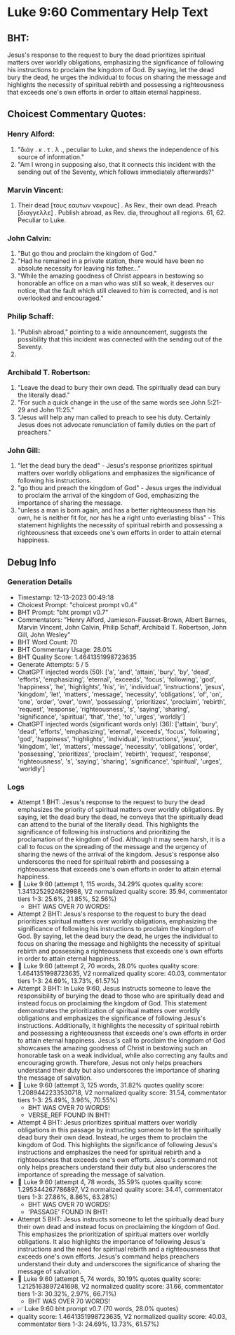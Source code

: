 # Luke 9:60 Commentary Help Text

## BHT:
Jesus's response to the request to bury the dead prioritizes spiritual matters over worldly obligations, emphasizing the significance of following his instructions to proclaim the kingdom of God. By saying, let the dead bury the dead, he urges the individual to focus on sharing the message and highlights the necessity of spiritual rebirth and possessing a righteousness that exceeds one's own efforts in order to attain eternal happiness.

## Choicest Commentary Quotes:
### Henry Alford:
1. "διάγ . κ . τ . λ ., peculiar to Luke, and shews the independence of his source of information."
2. "Am I wrong in supposing also, that it connects this incident with the sending out of the Seventy, which follows immediately afterwards?"

### Marvin Vincent:
1. Their dead [τους εαυτων νεκρους] . As Rev., their own dead. 
Preach [διαγγελλε] . Publish abroad, as Rev. dia, throughout all regions. 
61, 62. Peculiar to Luke.


### John Calvin:
1. "But go thou and proclaim the kingdom of God."
2. "Had he remained in a private station, there would have been no absolute necessity for leaving his father..."
3. "While the amazing goodness of Christ appears in bestowing so honorable an office on a man who was still so weak, it deserves our notice, that the fault which still cleaved to him is corrected, and is not overlooked and encouraged."

### Philip Schaff:
1. "Publish abroad," pointing to a wide announcement, suggests the possibility that this incident was connected with the sending out of the Seventy.
2. 


### Archibald T. Robertson:
1. "Leave the dead to bury their own dead. The spiritually dead can bury the literally dead." 
2. "For such a quick change in the use of the same words see John 5:21-29 and John 11:25."
3. "Jesus will help any man called to preach to see his duty. Certainly Jesus does not advocate renunciation of family duties on the part of preachers."

### John Gill:
1. "let the dead bury the dead" - Jesus's response prioritizes spiritual matters over worldly obligations and emphasizes the significance of following his instructions.
2. "go thou and preach the kingdom of God" - Jesus urges the individual to proclaim the arrival of the kingdom of God, emphasizing the importance of sharing the message.
3. "unless a man is born again, and has a better righteousness than his own, he is neither fit for, nor has he a right unto everlasting bliss" - This statement highlights the necessity of spiritual rebirth and possessing a righteousness that exceeds one's own efforts in order to attain eternal happiness.


## Debug Info
### Generation Details
- Timestamp: 12-13-2023 00:49:18
- Choicest Prompt: "choicest prompt v0.4"
- BHT Prompt: "bht prompt v0.7"
- Commentators: "Henry Alford, Jamieson-Fausset-Brown, Albert Barnes, Marvin Vincent, John Calvin, Philip Schaff, Archibald T. Robertson, John Gill, John Wesley"
- BHT Word Count: 70
- BHT Commentary Usage: 28.0%
- BHT Quality Score: 1.4641351998723635
- Generate Attempts: 5 / 5
- ChatGPT injected words (50):
	['a', 'and', 'attain', 'bury', 'by', 'dead', 'efforts', 'emphasizing', 'eternal', 'exceeds', 'focus', 'following', 'god', 'happiness', 'he', 'highlights', 'his', 'in', 'individual', 'instructions', 'jesus', 'kingdom', 'let', 'matters', 'message', 'necessity', 'obligations', 'of', 'on', 'one', 'order', 'over', 'own', 'possessing', 'prioritizes', 'proclaim', 'rebirth', 'request', 'response', 'righteousness', 's', 'saying', 'sharing', 'significance', 'spiritual', 'that', 'the', 'to', 'urges', 'worldly']
- ChatGPT injected words (significant words only) (36):
	['attain', 'bury', 'dead', 'efforts', 'emphasizing', 'eternal', 'exceeds', 'focus', 'following', 'god', 'happiness', 'highlights', 'individual', 'instructions', 'jesus', 'kingdom', 'let', 'matters', 'message', 'necessity', 'obligations', 'order', 'possessing', 'prioritizes', 'proclaim', 'rebirth', 'request', 'response', 'righteousness', 's', 'saying', 'sharing', 'significance', 'spiritual', 'urges', 'worldly']

### Logs
- Attempt 1 BHT: Jesus's response to the request to bury the dead emphasizes the priority of spiritual matters over worldly obligations. By saying, let the dead bury the dead, he conveys that the spiritually dead can attend to the burial of the literally dead. This highlights the significance of following his instructions and prioritizing the proclamation of the kingdom of God. Although it may seem harsh, it is a call to focus on the spreading of the message and the urgency of sharing the news of the arrival of the kingdom. Jesus's response also underscores the need for spiritual rebirth and possessing a righteousness that exceeds one's own efforts in order to attain eternal happiness.
- 🔄 Luke 9:60 (attempt 1, 115 words, 34.29% quotes quality score: 1.3413252924629988, V2 normalized quality score: 35.94, commentator tiers 1-3: 25.6%, 21.85%, 52.56%) 
	- BHT WAS OVER 70 WORDS!
- Attempt 2 BHT: Jesus's response to the request to bury the dead prioritizes spiritual matters over worldly obligations, emphasizing the significance of following his instructions to proclaim the kingdom of God. By saying, let the dead bury the dead, he urges the individual to focus on sharing the message and highlights the necessity of spiritual rebirth and possessing a righteousness that exceeds one's own efforts in order to attain eternal happiness.
- 🔄 Luke 9:60 (attempt 2, 70 words, 28.0% quotes quality score: 1.4641351998723635, V2 normalized quality score: 40.03, commentator tiers 1-3: 24.69%, 13.73%, 61.57%)
- Attempt 3 BHT: In Luke 9:60, Jesus instructs someone to leave the responsibility of burying the dead to those who are spiritually dead and instead focus on proclaiming the kingdom of God. This statement demonstrates the prioritization of spiritual matters over worldly obligations and emphasizes the significance of following Jesus's instructions. Additionally, it highlights the necessity of spiritual rebirth and possessing a righteousness that exceeds one's own efforts in order to attain eternal happiness. Jesus's call to proclaim the kingdom of God showcases the amazing goodness of Christ in bestowing such an honorable task on a weak individual, while also correcting any faults and encouraging growth. Therefore, Jesus not only helps preachers understand their duty but also underscores the importance of sharing the message of salvation.
- 🔄 Luke 9:60 (attempt 3, 125 words, 31.82% quotes quality score: 1.2089442233530718, V2 normalized quality score: 31.54, commentator tiers 1-3: 25.49%, 3.96%, 70.55%) 
	- BHT WAS OVER 70 WORDS! 
	- VERSE_REF FOUND IN BHT!
- Attempt 4 BHT: Jesus prioritizes spiritual matters over worldly obligations in this passage by instructing someone to let the spiritually dead bury their own dead. Instead, he urges them to proclaim the kingdom of God. This highlights the significance of following Jesus's instructions and emphasizes the need for spiritual rebirth and a righteousness that exceeds one's own efforts. Jesus's command not only helps preachers understand their duty but also underscores the importance of spreading the message of salvation.
- 🔄 Luke 9:60 (attempt 4, 78 words, 35.59% quotes quality score: 1.295344267786897, V2 normalized quality score: 34.41, commentator tiers 1-3: 27.86%, 8.86%, 63.28%) 
	- BHT WAS OVER 70 WORDS! 
	- 'PASSAGE' FOUND IN BHT!
- Attempt 5 BHT: Jesus instructs someone to let the spiritually dead bury their own dead and instead focus on proclaiming the kingdom of God. This emphasizes the prioritization of spiritual matters over worldly obligations. It also highlights the importance of following Jesus's instructions and the need for spiritual rebirth and a righteousness that exceeds one's own efforts. Jesus's command helps preachers understand their duty and underscores the significance of sharing the message of salvation.
- 🔄 Luke 9:60 (attempt 5, 74 words, 30.19% quotes quality score: 1.2125163897241698, V2 normalized quality score: 31.66, commentator tiers 1-3: 30.32%, 2.97%, 66.71%) 
	- BHT WAS OVER 70 WORDS!
- ✅ Luke 9:60 bht prompt v0.7 (70 words, 28.0% quotes)
- quality score: 1.4641351998723635, V2 normalized quality score: 40.03, commentator tiers 1-3: 24.69%, 13.73%, 61.57%)